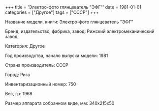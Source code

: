 +++
title = 'Электро-фото глянцеватель "ЭФГ"'
date = 1981-01-01
categories = ["Другое"]
tags = ["СССР"]
+++

Название модели, книги: Электро-фото глянцеватель "ЭФГ"

Бренд, издательство, фабрика, завод: Рижский электромеханический завод

Категория: Другое

Год производства, начало выпуска модели: 1981

Страна производитель: СССР

Город: Рига

Инвентаризационный номер: 750

Вес, гр: 1968

Размер аппарата  собранном виде, мм: 340х215х50

